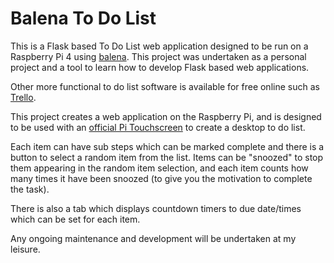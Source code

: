 # Balena To Do List

This is a Flask based To Do List web application designed to be run on a Raspberry Pi 4 using [balena](https://www.balena.io/).  This project was undertaken as a personal project and a tool to learn how to develop Flask based web applications.  

Other more functional to do list software is available for free online such as [Trello](https://trello.com/).

This project creates a web application on the Raspberry Pi, and is designed to be used with an [official Pi Touchscreen](https://thepihut.com/products/official-raspberry-pi-7-touchscreen-display) to create a desktop to do list.

Each item can have sub steps which can be marked complete and there is a button to select a random item from the list.  Items can be "snoozed" to stop them appearing in the random item selection, and each item counts how many times it have been snoozed (to give you the motivation to complete the task).  

There is also a tab which displays countdown timers to due date/times which can be set for each item.

Any ongoing maintenance and development will be undertaken at my leisure.
